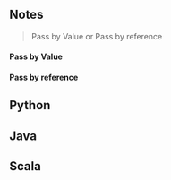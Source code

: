 
## Notes

> Pass by Value or Pass by reference

#### Pass by Value

#### Pass by reference

## Python 


## Java 


## Scala  






 
